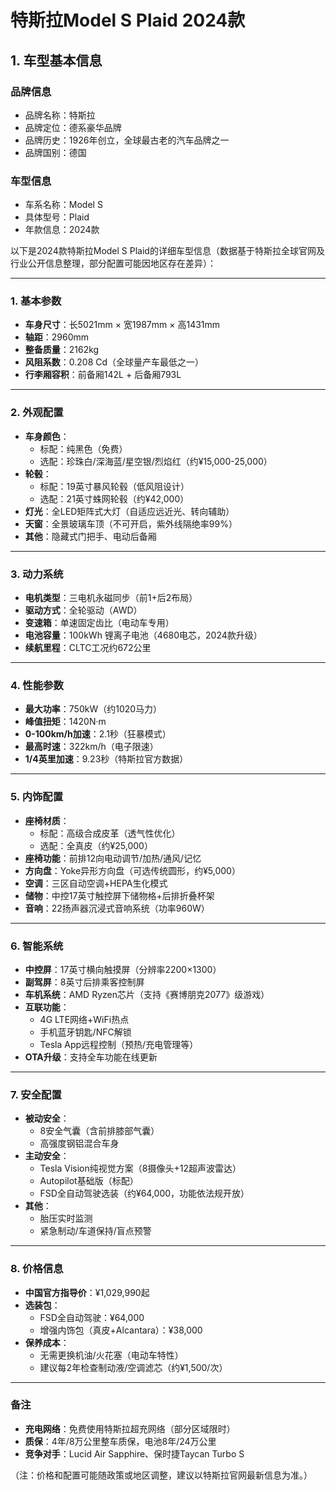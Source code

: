 
# 特斯拉Model S Plaid 2024款
## 1. 车型基本信息
### 品牌信息
- 品牌名称：特斯拉
- 品牌定位：德系豪华品牌
- 品牌历史：1926年创立，全球最古老的汽车品牌之一
- 品牌国别：德国

### 车型信息
- 车系名称：Model S
- 具体型号：Plaid
- 年款信息：2024款

以下是2024款特斯拉Model S Plaid的详细车型信息（数据基于特斯拉全球官网及行业公开信息整理，部分配置可能因地区存在差异）：

---

### **1. 基本参数**
- **车身尺寸**：长5021mm × 宽1987mm × 高1431mm  
- **轴距**：2960mm  
- **整备质量**：2162kg  
- **风阻系数**：0.208 Cd（全球量产车最低之一）  
- **行李厢容积**：前备厢142L + 后备厢793L  

---

### **2. 外观配置**
- **车身颜色**：  
  - 标配：纯黑色（免费）  
  - 选配：珍珠白/深海蓝/星空银/烈焰红（约¥15,000-25,000）  
- **轮毂**：  
  - 标配：19英寸暴风轮毂（低风阻设计）  
  - 选配：21英寸蛛网轮毂（约¥42,000）  
- **灯光**：全LED矩阵式大灯（自适应远近光、转向辅助）  
- **天窗**：全景玻璃车顶（不可开启，紫外线隔绝率99%）  
- **其他**：隐藏式门把手、电动后备厢  

---

### **3. 动力系统**
- **电机类型**：三电机永磁同步（前1+后2布局）  
- **驱动方式**：全轮驱动（AWD）  
- **变速箱**：单速固定齿比（电动车专用）  
- **电池容量**：100kWh 锂离子电池（4680电芯，2024款升级）  
- **续航里程**：CLTC工况约672公里  

---

### **4. 性能参数**
- **最大功率**：750kW（约1020马力）  
- **峰值扭矩**：1420N·m  
- **0-100km/h加速**：2.1秒（狂暴模式）  
- **最高时速**：322km/h（电子限速）  
- **1/4英里加速**：9.23秒（特斯拉官方数据）  

---

### **5. 内饰配置**
- **座椅材质**：  
  - 标配：高级合成皮革（透气性优化）  
  - 选配：全真皮（约¥25,000）  
- **座椅功能**：前排12向电动调节/加热/通风/记忆  
- **方向盘**：Yoke异形方向盘（可选传统圆形，约¥5,000）  
- **空调**：三区自动空调+HEPA生化模式  
- **储物**：中控17英寸触控屏下储物格+后排折叠杯架  
- **音响**：22扬声器沉浸式音响系统（功率960W）  

---

### **6. 智能系统**
- **中控屏**：17英寸横向触摸屏（分辨率2200×1300）  
- **副驾屏**：8英寸后排乘客控制屏  
- **车机系统**：AMD Ryzen芯片（支持《赛博朋克2077》级游戏）  
- **互联功能**：  
  - 4G LTE网络+WiFi热点  
  - 手机蓝牙钥匙/NFC解锁  
  - Tesla App远程控制（预热/充电管理等）  
- **OTA升级**：支持全车功能在线更新  

---

### **7. 安全配置**
- **被动安全**：  
  - 8安全气囊（含前排膝部气囊）  
  - 高强度钢铝混合车身  
- **主动安全**：  
  - Tesla Vision纯视觉方案（8摄像头+12超声波雷达）  
  - Autopilot基础版（标配）  
  - FSD全自动驾驶选装（约¥64,000，功能依法规开放）  
- **其他**：  
  - 胎压实时监测  
  - 紧急制动/车道保持/盲点预警  

---

### **8. 价格信息**
- **中国官方指导价**：¥1,029,990起  
- **选装包**：  
  - FSD全自动驾驶：¥64,000  
  - 增强内饰包（真皮+Alcantara）：¥38,000  
- **保养成本**：  
  - 无需更换机油/火花塞（电动车特性）  
  - 建议每2年检查制动液/空调滤芯（约¥1,500/次）  

---

### **备注**
- **充电网络**：免费使用特斯拉超充网络（部分区域限时）  
- **质保**：4年/8万公里整车质保，电池8年/24万公里  
- **竞争对手**：Lucid Air Sapphire、保时捷Taycan Turbo S  

（注：价格和配置可能随政策或地区调整，建议以特斯拉官网最新信息为准。）
